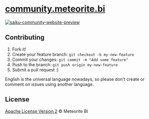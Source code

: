 # [community.meteorite.bi](http://community.meteorite.bi/)

[![saiku-community-website-preview](https://raw.githubusercontent.com/brenopolanski/saiku_community_website/master/image/preview.png)](http://community.meteorite.bi/)

## Contributing

1. Fork it!
2. Create your feature branch: `git checkout -b my-new-feature`
3. Commit your changes: `git commit -m "Add some feature"`
4. Push to the branch: `git push origin my-new-feature`
5. Submit a pull request  :)

English is the universal language nowadays, so please don't create or comment on issues using another language.

## License

[Apache License Version 2](https://github.com/OSBI/saiku_community_website/blob/master/LICENSE) © Meteorite BI
